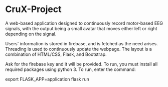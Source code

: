 # CruX-Project

A web-based application designed to continuously record motor-based EEG signals, with the output being a small avatar that moves either left or right depending on the signal.

Users' information is stored in firebase, and is fetched as the need arises. Threading is used to continuously update the webpage. The layout is a combination of HTML/CSS, Flask, and Bootstrap.

Ask for the firebase key and it will be provided.
To run, you must install all required packages using python 3. To run, enter the command:

export FLASK_APP=application
flask run
